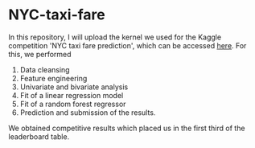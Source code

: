 # NYC-taxi-fare
In this repository, I will upload the kernel we used for the Kaggle competition 'NYC taxi fare prediction', which can be accessed [here](https://www.kaggle.com/c/new-york-city-taxi-fare-prediction). For this, we performed

1. Data cleansing
2. Feature engineering
3. Univariate and bivariate analysis
4. Fit of a linear regression model
5. Fit of a random forest regressor
6. Prediction and submission of the results.

We obtained competitive results which placed us in the first third of the leaderboard table.
